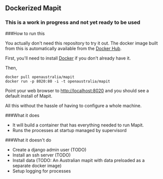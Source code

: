 ## Dockerized Mapit
### This is a work in progress and not yet ready to be used

###How to run this

You actually don't need this repository to try it out. The docker image built from this is
automatically available from the [Docker Hub](https://hub.docker.com/).

First, you'll need to install [Docker](https://docs.docker.com/) if you don't already have it.

Then,
```
docker pull openaustralia/mapit
docker run -p 8020:80 -i -t openaustralia/mapit
```

Point your web browser to [http://localhost:8020](http://localhost:8020) and you should see a
default install of Mapit.

All this without the hassle of having to configure a whole machine.

###What it does
* It will build a container that has everything needed to run Mapit.
* Runs the processes at startup managed by supervisord

###What it doesn't do
* Create a django admin user (TODO)
* Install an ssh server (TODO)
* Install data (TODO: An Australian mapit with data preloaded as a separate docker image)
* Setup logging for processes
